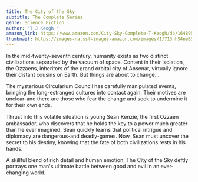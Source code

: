```yaml
---
title: The City of the Sky
subtitle: The Complete Series
genre: Science Fiction
author: "T J Keogh "
amazon_link: https://www.amazon.com/City-Sky-Complete-T-Keogh/dp/1648954189/ref=tmm_pap_swatch_0?_encoding=UTF8&qid=1642672679&sr=8-1
thumbnail: https://images-na.ssl-images-amazon.com/images/I/713nhS4neBS.jpg
---
```

In the mid-twenty-seventh century, humanity exists as two distinct civilizations separated by the vacuum of space. Content in their isolation, the Ozzaens, inheritors of the grand orbital city of Ansenar, virtually ignore their distant cousins on Earth. But things are about to change...

The mysterious Circularium Council has carefully manipulated events, bringing the long-estranged cultures into contact again. Their motives are unclear-and there are those who fear the change and seek to undermine it for their own ends.

Thrust into this volatile situation is young Sean Kenzie, the ﬁrst Ozzaen ambassador, who discovers that he holds the key to a power much greater than he ever imagined. Sean quickly learns that political intrigue and diplomacy are dangerous-and deadly-games. Now, Sean must uncover the secret to his destiny, knowing that the fate of both civilizations rests in his hands.

A skillful blend of rich detail and human emotion, The City of the Sky deftly portrays one man's ultimate battle between good and evil in an ever-changing world.